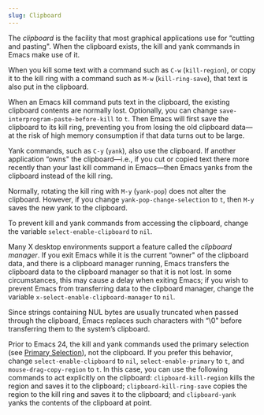 ```yaml
---
slug: Clipboard
---
```


The *clipboard* is the facility that most graphical applications use for “cutting and pasting". When the clipboard exists, the kill and yank commands in Emacs make use of it.

When you kill some text with a command such as `C-w` (`kill-region`), or copy it to the kill ring with a command such as `M-w` (`kill-ring-save`), that text is also put in the clipboard.

When an Emacs kill command puts text in the clipboard, the existing clipboard contents are normally lost. Optionally, you can change `save-interprogram-paste-before-kill` to `t`. Then Emacs will first save the clipboard to its kill ring, preventing you from losing the old clipboard data—at the risk of high memory consumption if that data turns out to be large.

Yank commands, such as `C-y` (`yank`), also use the clipboard. If another application “owns" the clipboard—i.e., if you cut or copied text there more recently than your last kill command in Emacs—then Emacs yanks from the clipboard instead of the kill ring.

Normally, rotating the kill ring with `M-y` (`yank-pop`) does not alter the clipboard. However, if you change `yank-pop-change-selection` to `t`, then `M-y` saves the new yank to the clipboard.

To prevent kill and yank commands from accessing the clipboard, change the variable `select-enable-clipboard` to `nil`.

Many X desktop environments support a feature called the *clipboard manager*. If you exit Emacs while it is the current “owner" of the clipboard data, and there is a clipboard manager running, Emacs transfers the clipboard data to the clipboard manager so that it is not lost. In some circumstances, this may cause a delay when exiting Emacs; if you wish to prevent Emacs from transferring data to the clipboard manager, change the variable `x-select-enable-clipboard-manager` to `nil`.

Since strings containing NUL bytes are usually truncated when passed through the clipboard, Emacs replaces such characters with “\0" before transferring them to the system’s clipboard.

Prior to Emacs 24, the kill and yank commands used the primary selection (see [Primary Selection](Primary-Selection)), not the clipboard. If you prefer this behavior, change `select-enable-clipboard` to `nil`, `select-enable-primary` to `t`, and `mouse-drag-copy-region` to `t`. In this case, you can use the following commands to act explicitly on the clipboard: `clipboard-kill-region` kills the region and saves it to the clipboard; `clipboard-kill-ring-save` copies the region to the kill ring and saves it to the clipboard; and `clipboard-yank` yanks the contents of the clipboard at point.
